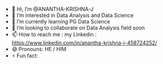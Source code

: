 - 👋 Hi, I’m @ANANTHA-KRISHNA-J
- 👀 I’m interested in Data Analysis and Data Science
- 🌱 I’m currently learning PG Data Science
- 💞️ I’m looking to collaborate on Data Analysis field soon
- 📫 How to reach me : my Linkedin : https://www.linkedin.com/in/anantha-krishna-j-458724252/
- 😄 Pronouns: HE / HIM
- ⚡ Fun fact: 

<!---
ANANTHA-KRISHNA-J/ANANTHA-KRISHNA-J is a ✨ special ✨ repository because its `README.md` (this file) appears on your GitHub profile.
You can click the Preview link to take a look at your changes.
--->
